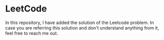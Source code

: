 # LeetCode
In this repository, I have added the solution of the Leetcode problem.
In case you are referring this solution and don't understand anything from it, feel free to reach me out.
